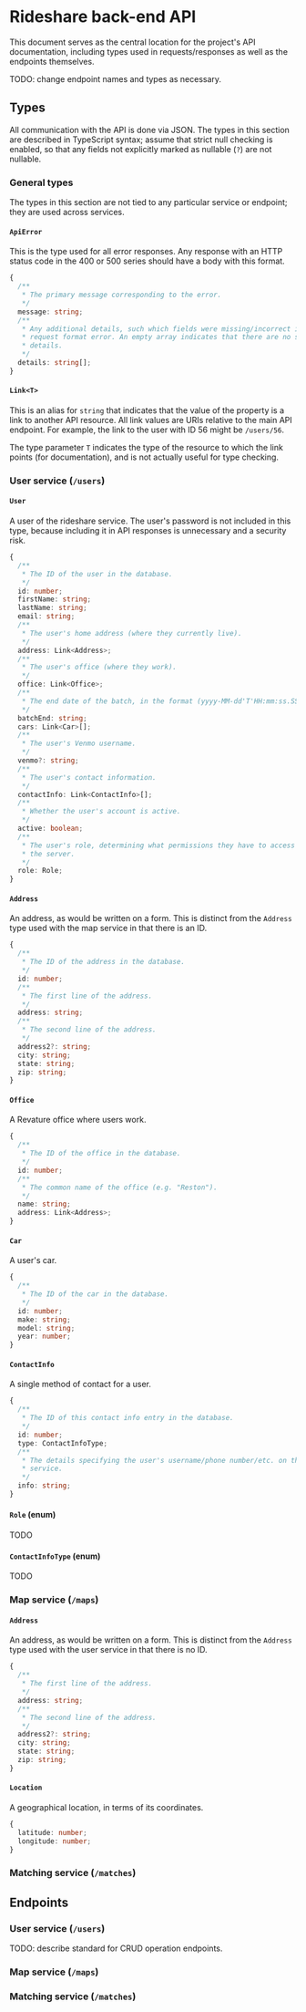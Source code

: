 # Rideshare back-end API

This document serves as the central location for the project's API
documentation, including types used in requests/responses as well as the
endpoints themselves.

TODO: change endpoint names and types as necessary.

## Types

All communication with the API is done via JSON. The types in this section
are described in TypeScript syntax; assume that strict null checking is
enabled, so that any fields not explicitly marked as nullable (`?`) are not
nullable.

### General types

The types in this section are not tied to any particular service or endpoint;
they are used across services.

#### `ApiError`

This is the type used for all error responses. Any response with an HTTP
status code in the 400 or 500 series should have a body with this format.

```ts
{
  /**
   * The primary message corresponding to the error.
   */
  message: string;
  /**
   * Any additional details, such which fields were missing/incorrect in a
   * request format error. An empty array indicates that there are no such
   * details.
   */
  details: string[];
}
```

#### `Link<T>`

This is an alias for `string` that indicates that the value of the property
is a link to another API resource. All link values are URIs relative to the
main API endpoint. For example, the link to the user with ID 56 might be
`/users/56`.

The type parameter `T` indicates the type of the resource to which the link
points (for documentation), and is not actually useful for type checking.

### User service (`/users`)

#### `User`

A user of the rideshare service. The user's password is not included in this
type, because including it in API responses is unnecessary and a security
risk.

```ts
{
  /**
   * The ID of the user in the database.
   */
  id: number;
  firstName: string;
  lastName: string;
  email: string;
  /**
   * The user's home address (where they currently live).
   */
  address: Link<Address>;
  /**
   * The user's office (where they work).
   */
  office: Link<Office>;
  /**
   * The end date of the batch, in the format (yyyy-MM-dd'T'HH:mm:ss.SSS'Z').
   */
  batchEnd: string;
  cars: Link<Car>[];
  /**
   * The user's Venmo username.
   */
  venmo?: string;
  /**
   * The user's contact information.
   */
  contactInfo: Link<ContactInfo>[];
  /**
   * Whether the user's account is active.
   */
  active: boolean;
  /**
   * The user's role, determining what permissions they have to access data on
   * the server.
   */
  role: Role;
}
```

#### `Address`

An address, as would be written on a form. This is distinct from the
`Address` type used with the map service in that there is an ID.

```ts
{
  /**
   * The ID of the address in the database.
   */
  id: number;
  /**
   * The first line of the address.
   */
  address: string;
  /**
   * The second line of the address.
   */
  address2?: string;
  city: string;
  state: string;
  zip: string;
}
```

#### `Office`

A Revature office where users work.

```ts
{
  /**
   * The ID of the office in the database.
   */
  id: number;
  /**
   * The common name of the office (e.g. "Reston").
   */
  name: string;
  address: Link<Address>;
}
```

#### `Car`

A user's car.

```ts
{
  /**
   * The ID of the car in the database.
   */
  id: number;
  make: string;
  model: string;
  year: number;
}
```

#### `ContactInfo`

A single method of contact for a user.

```ts
{
  /**
   * The ID of this contact info entry in the database.
   */
  id: number;
  type: ContactInfoType;
  /**
   * The details specifying the user's username/phone number/etc. on the
   * service.
   */
  info: string;
}
```

#### `Role` (enum)

TODO

#### `ContactInfoType` (enum)

TODO

### Map service (`/maps`)

#### `Address`

An address, as would be written on a form. This is distinct from the
`Address` type used with the user service in that there is no ID.

```ts
{
  /**
   * The first line of the address.
   */
  address: string;
  /**
   * The second line of the address.
   */
  address2?: string;
  city: string;
  state: string;
  zip: string;
}
```

#### `Location`

A geographical location, in terms of its coordinates.

```ts
{
  latitude: number;
  longitude: number;
}
```

### Matching service (`/matches`)

## Endpoints

### User service (`/users`)

TODO: describe standard for CRUD operation endpoints.

### Map service (`/maps`)

### Matching service (`/matches`)

